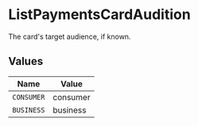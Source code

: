 # ListPaymentsCardAudition

The card's target audience, if known.


## Values

| Name       | Value      |
| ---------- | ---------- |
| `CONSUMER` | consumer   |
| `BUSINESS` | business   |